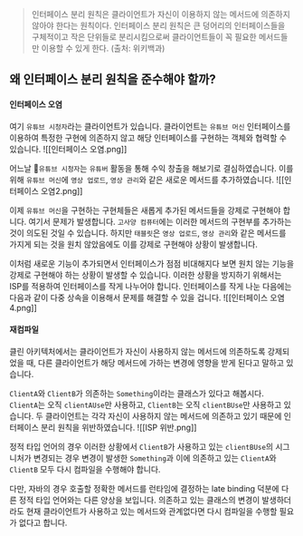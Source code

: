 > 인터페이스 분리 원칙은 클라이언트가 자신이 이용하지 않는 메서드에 의존하지 않아야 한다는 원칙이다. 인터페이스 분리 원칙은 큰 덩어리의 인터페이스들을 구체적이고 작은 단위들로 분리시킴으로써 클라이언트들이 꼭 필요한 메서드들만 이용할 수 있게 한다. (출처: 위키백과)

## 왜 인터페이스 분리 원칙을 준수해야 할까?
#### 인터페이스 오염
여기 `유튜브 시청자`라는 클라이언트가 있습니다. 클라이언트는 `유튜브 머신` 인터페이스를 이용하여 특정한 구현에 의존하지 않고 해당 인터페이스를 구현하는 객체와 협력할 수 있습니다. 
![[인터페이스 오염.png]]

어느날 `유튜브 시청자`는 `유튜버` 활동을 통해 수익 창출을 해보기로 결심하였습니다. 이를 위해 `유튜브 머신`에  `영상 업로드`, `영상 관리`와 같은 새로운 메서드를 추가하였습니다. 
![[인터페이스 오염2.png]]

이제 `유튜브 머신`을 구현하는 구현체들은 새롭게 추가된 메서드들을 강제로 구현해야 합니다. 여기서 문제가 발생합니다. `고사양 컴퓨터`에는 이러한 메서드의 구현부를 추가하는 것이 의도된 것일 수 있습니다. 하지만 `태블릿`은 `영상 업로드`, `영상 관리`와 같은 메서드를 가지게 되는 것을 원치 않았음에도 이를 강제로 구현해야 상황이 발생합니다.

이처럼 새로운 기능이 추가되면서 인터페이스가 점점 비대해지다 보면 원치 않는 기능을 강제로 구현해야 하는 상황이 발생할 수 있습니다. 이러한 상황을 방지하기 위해서는 ISP를 적용하여 인터페이스를 작게 나누어야 합니다. 인터페이스를 작게 나눈 다음에는 다음과 같이 다중 상속을 이용해서 문제를 해결할 수 있을 겁니다.
![[인터페이스 오염4.png]]
#### 재컴파일
클린 아키텍처에서는 클라이언트가 자신이 사용하지 않는 메서드에 의존하도록 강제되었을 때, 다른 클라이언트가 해당 메서드에 가하는 변경에 영향을 받게 된다고 말하고 있습니다.

`ClientA`와 `ClientB`가 의존하는 `Something`이라는 클래스가 있다고 해봅시다. `ClientA`는 오직 `clientAUse`만 사용하고, `ClientB`는 오직 `clientBUse`만 사용하고 있습니다. 두 클라이언트는 각각 자신이 사용하지 않는 메서드에 의존하고 있기 때문에 인터페이스 분리 원칙을 위반하였습니다.
![[ISP 위반.png]]

정적 타입 언어의 경우 이러한 상황에서 `ClientB`가 사용하고 있는 `clientBUse`의 시그니처가 변경되는 경우 변경이 발생한 `Something`과  이에 의존하고 있는 `ClientA`와 `ClientB` 모두 다시 컴파일을 수행해야 합니다.

다만, 자바의 경우 호출할 정확한 메서드를 런타임에 결정하는 late binding 덕분에 다른 정적 타입 언어와는 다른 양상을 보입니다. 의존하고 있는 클래스의 변경이 발생하더라도 현재 클라이언트가 사용하고 있는 메서드와 관계없다면 다시 컴파일을 수행할 필요가 없다고 합니다.